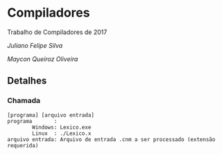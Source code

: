 # Compiladores
Trabalho de Compiladores de 2017

*Juliano Felipe Silva*

*Maycon Queiroz Oliveira*

## Detalhes
### Chamada
```
[programa] [arquivo entrada]
programa       :
        Windows: Lexico.exe
        Linux  : ./Lexico.x
arquivo entrada: Arquivo de entrada .cnm a ser processado (extensão requerida)
```
